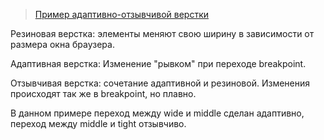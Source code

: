 > <a href="https://avoits.github.io/responsive-web-design/resp.html">Пример адаптивно-отзывчивой верстки</a>


Резиновая верстка: элементы меняют свою ширину в зависимости от размера окна браузера.

Адаптивная верстка: Изменение "рывком" при переходе breakpoint.

Отзывчивая верстка: сочетание адаптивной и резиновой. Изменения происходят так же в breakpoint, но плавно.


В данном примере переход между wide и middle сделан адаптивно, переход между middle и tight отзывчиво.
